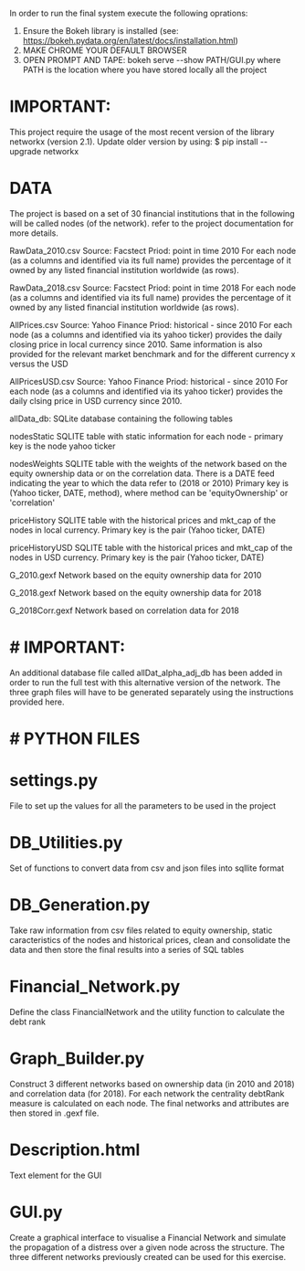 

In order to run the final system execute the following oprations:

1. Ensure the Bokeh library is installed (see: https://bokeh.pydata.org/en/latest/docs/installation.html)
2. MAKE CHROME YOUR DEFAULT BROWSER
3. OPEN PROMPT AND TAPE: bokeh serve --show PATH/GUI.py
where PATH is the location where you have stored locally all the project





# IMPORTANT: 

This project require the usage of the most recent version of the library networkx (version 2.1). 
Update older version by using: $ pip install --upgrade networkx









# DATA




The project is based on a set of 30 financial institutions that in the following will be called nodes (of the network). refer to the project documentation for more details.


RawData_2010.csv
 Source: Facstect
 Priod: point in time 2010
 For each node (as a columns and identified via its full name) provides the percentage of it owned by any listed financial institution
 worldwide (as rows). 

RawData_2018.csv
 Source: Facstect
 Priod: point in time 2018
 For each node (as a columns and identified via its full name) provides the percentage of it owned by any listed financial institution
 worldwide (as rows). 

AllPrices.csv
 Source: Yahoo Finance
 Priod: historical - since 2010
 For each node (as a columns and identified via its yahoo ticker) provides the daily closing price in local currency since 2010. Same information is also
 provided for the relevant market benchmark and for the different currency x versus the USD
 
AllPricesUSD.csv
 Source: Yahoo Finance
 Priod: historical - since 2010
 For each node (as a columns and identified via its yahoo ticker) provides the daily clsing price in USD currency since 2010. 

allData_db: SQLite database containing the following tables

nodesStatic
 SQLITE table with static information for each node - primary key is the node yahoo ticker

nodesWeights
 SQLITE table with the weights of the network based on the equity ownership data or on the correlation data. There is a DATE feed indicating the year to which the data refer to (2018 or 2010)
 Primary key is  (Yahoo ticker, DATE, method), where method can be 'equityOwnership' or 'correlation'

priceHistory
 SQLITE table with the historical prices and mkt_cap of the nodes in local currency. Primary key is the pair (Yahoo ticker, DATE)

priceHistoryUSD
 SQLITE table with the historical prices and mkt_cap of the nodes in USD currency. Primary key is the pair (Yahoo ticker, DATE) 



G_2010.gexf
 Network based on the equity ownership data for 2010

G_2018.gexf
 Network based on the equity ownership data for 2018


G_2018Corr.gexf
 Network based on correlation data for 2018

# # IMPORTANT:
An additional database file called allDat_alpha_adj_db has been added in order to run the full test with this alternative version of the network. The three graph files will have to be generated separately using the instructions provided here.




# # PYTHON FILES




# settings.py
 File to set up the values for all the parameters to be used in the project

# DB_Utilities.py
 Set of functions to convert data from csv and json files into sqllite format

# DB_Generation.py
 Take raw information from csv files related to equity ownership, static caracteristics of the nodes and historical prices, clean and 
  consolidate the data and then store the final results into a series of SQL tables

# Financial_Network.py
 Define the class FinancialNetwork and the utility function to calculate the debt rank
 
# Graph_Builder.py 
Construct 3 different networks based on ownership data (in 2010 and 2018) and correlation data (for 2018).
 For each network the centrality debtRank measure is calculated on each node. The final networks and attributes are then stored in .gexf file.

# Description.html
 Text element for the GUI

# GUI.py
 Create a graphical interface to visualise a Financial Network and simulate the propagation of a distress over a given node across the structure.
 The three different networks previously created can be used for this exercise.







